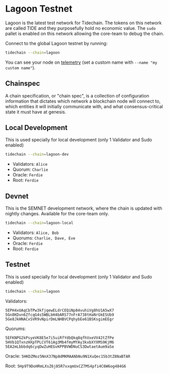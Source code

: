 # Lagoon Testnet

Lagoon is the latest test network for Tidechain.
The tokens on this network are called TIDE and they purposefully hold no economic value.
The `sudo` pallet is enabled on this network allowing the core-team to debug the chain.

Connect to the global Lagoon testnet by running:

```bash
tidechain --chain=lagoon
```

You can see your node on [telemetry] (set a custom name with `--name "my custom name"`).

[telemetry]: https://telemetry.tidefi.io/#list/Lagoon

## Chainspec

A chain specification, or "chain spec", is a collection of configuration information that dictates which network a blockchain node will connect to, which entities it will initially communicate with, and what consensus-critical state it must have at genesis.

## Local Development

This is used specially for local development (only 1 Validator and Sudo enabled)

```bash
tidechain --chain=lagoon-dev
```

- Validators: `Alice`
- Quorum: `Charlie`
- Oracle: `Ferdie`
- Root: `Ferdie`

## Devnet

This is the SEMNET development network, where the chain is updated with nightly changes. Available for the core-team only.

```bash
tidechain --chain=lagoon-local
```

- Validators: `Alice, Bob`
- Quorums: `Charlie, Dave, Eve`
- Oracle: `Ferdie`
- Root: `Ferdie`

## Testnet

This is used specially for local development (only 1 Validator and Sudo enabled)

```bash
tidechain --chain=lagoon
```

Validators:

```
5EPH4xUAqCbTPw3kfjqewELdrCEQiNp84vuhiVg8hU1A5wX7
5Gn8KDvn6ZfcqG4s5WBLbH4bARS77nFrA738tHaNrGkESUb9
5Ge8JkHNACxSVR9vNpirDmLNHBVCPqhybEe61BSKsgimEEgr
```

Quorums:

```
5EFKNPG2kPsyeVK8E5e7i5uiRfYdbQkq8qfhVxeVV42tZfPe
5HVb1QTxnzHXpTPLCVT61Ag3Mb4fmyMYAy3kxbXYXMS9KjM6
5EA2mLbbbdq6cyqDwZuHEGvKPPBVWDNuCS3DwtaetAum9aSe
```

Oracle: `5HKDZMoz5NnX37Np8dMKMAANbNu9N1XuQec15b3tZ8NaBTAR`

Root: `5Hp9T9DoHRmLXsZ6j85R7xxqmUxCZ7MS4pfi4C6W6og484G6`
